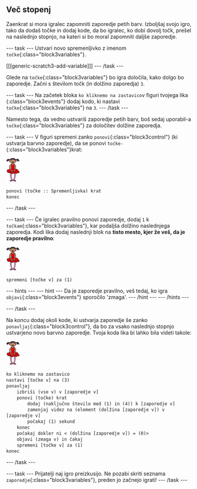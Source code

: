 ## Več stopenj

Zaenkrat si mora igralec zapomniti zaporedje petih barv. Izboljšaj svojo igro, tako da dodaš točke in dodaj kode, da bo igralec, ko dobi dovolj točk, prešel na naslednjo stopnjo, na kateri si bo moral zapomniti daljše zaporedje.

\--- task \--- Ustvari novo spremenljivko z imenom `točke`{:class="block3variables"}.

[[[generic-scratch3-add-variable]]] \--- /task \---

Glede na `točke`{:class="block3variables"} bo igra določila, kako dolgo bo zaporedje. Začni s številom točk (in dolžino zaporedja) `3`.

\--- task \--- Na začetek bloka `ko kliknemo na zastavico`v figuri tvojega lika {:class="block3events"} dodaj kodo, ki nastavi `točke`{:class="block3variables"} na `3`. \--- /task \---

Namesto tega, da vedno ustvariš zaporedje petih barv, boš sedaj uporabil-a `točke`{:class="block3variables"} za določitev dolžine zaporedja.

\--- task \--- V figuri spremeni zanko `ponovi`{:class="block3control"} (ki ustvarja barvno zaporedje), da se ponovi `točke-`{:class="block3variables"}krat:

![figura](images/ballerina.png)

```blocks3
ponovi (točke :: Spremenljivka) krat
konec
```

\--- /task \---

\--- task \--- Če igralec pravilno ponovi zaporedje, dodaj `1` k `točkam`{:class="block3variables"}, kar podaljša dolžino naslednjega zaporedja. Kodi lika dodaj naslednji blok na **tisto mesto, kjer že veš, da je zaporedje pravilno**:

![figura](images/ballerina.png)

```blocks3
spremeni [točke v] za (1)
```

\--- hints \--- \--- hint \--- Da je zaporedje pravilno, veš tedaj, ko igra `objavi`{:class="block3events"} sporočilo 'zmaga'. \--- /hint \--- \--- /hints \---

\--- /task \---

Na koncu dodaj okoli kode, ki ustvarja zaporedje še zanko `ponavljaj`{:class="block3control"}, da bo za vsako naslednjo stopnjo ustvarjeno novo barvno zaporedje. Tvoja koda lika bi lahko bila videti takole:

![balerina](images/ballerina.png)

```blocks3
ko kliknemo na zastavico
nastavi [točke v] na (3)
ponavljaj
    izbriši (vse v) v [zaporedje v]
    ponovi (točke) krat
        dodaj (naključno število med (1) in (4)) k [zaporedje v]
        zamenjaj videz na (element (dolžina [zaporedje v]) v [zaporedje v]
        počakaj (1) sekund
    konec
    počakaj dokler ni < (dolžina [zaporedje v]) = (0)>
    objavi (zmaga v) in čakaj
    spremeni [točke v] za (1)
konec
```

\--- /task \---

\--- task \--- Prijatelji naj igro preizkusijo. Ne pozabi skriti seznama `zaporedje`{:class="block3variables"}, preden jo začnejo igrati! \--- /task \---
